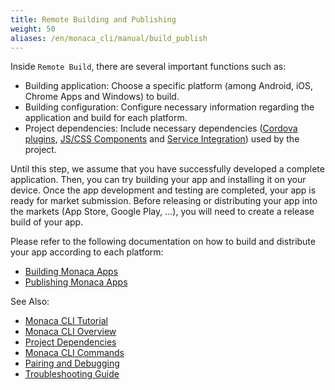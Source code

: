 ```yaml
---
title: Remote Building and Publishing
weight: 50
aliases: /en/monaca_cli/manual/build_publish
---
```


Inside `Remote Build`, there are several important functions such as:

-   Building application: Choose a specific platform (among Android,
    iOS, Chrome Apps and Windows) to build.
-   Building configuration: Configure necessary information regarding
    the application and build for each platform.
-   Project dependencies: Include necessary dependencies
    ([Cordova plugins](/en/products_guide/monaca_ide/dependencies/cordova_plugin/), [JS/CSS Components](/en/products_guide/monaca_ide/dependencies/components/) and [Service Integration](/en/reference/service_integration/)) used by the project.

Until this step, we assume that you have successfully developed a
complete application. Then, you can try building your app and installing
it on your device. Once the app development and testing are completed,
your app is ready for market submission. Before releasing or
distributing your app into the markets (App Store, Google Play, ...),
you will need to create a release build of your app.

Please refer to the following documentation on how to build and
distribute your app according to each platform:

- [Building Monaca Apps](/en/tutorials/monaca_cli/building_app/)
- [Publishing Monaca Apps](/en/products_guide/monaca_ide/deploy/)

See Also:

- [Monaca CLI Tutorial](../tutorial/)
- [Monaca CLI Overview](../overview/)
- [Project Dependencies](../dependencies/)
- [Monaca CLI Commands](../cli_commands/)
- [Pairing and Debugging](../pairing_debugging/)
- [Troubleshooting Guide](../troubleshooting/)
